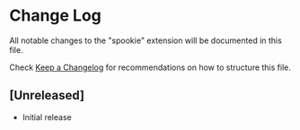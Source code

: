 # Change Log

All notable changes to the "spookie" extension will be documented in this file.

Check [Keep a Changelog](http://keepachangelog.com/) for recommendations on how to structure this file.

## [Unreleased]

- Initial release
